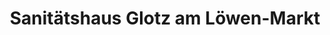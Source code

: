---
title: "Sanitätshaus Glotz am Löwen-Markt"
url: /stuttgart/sanitaetshaus-glotz-am-loewen-markt/
shop: Sanitätshaus
---